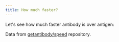 ```yaml
---
title: How much faster?
---
```


Let's see how much faster antibody is over antigen:

<div id="chart1"></div>
<div id="chart2"></div>

<script src="https://unpkg.com/frappe-charts@0.0.8/dist/frappe-charts.min.iife.js"></script>

<script type="text/javascript">
  let data1 = {
    labels: ["warmup"],
    datasets: [
      {
        title: "Antigen",
        values:  [44.40],
      },
      {
        title: "Antibody",
        values: [10.51]
      }
    ]
  };

  let chart1 = new Chart({
    parent: "#chart1", // or a DOM element
    title: "First load of 20 libraries (warmup):",
    data: data1,
    type: 'bar', // or 'line', 'scatter', 'pie', 'percentage'
    show_dots: 0,
    height: 250,
    x_axis_mode: 'tick',
    is_series: 1,
    format_tooltip_x: d => ('' + d).toUpperCase(),
    format_tooltip_y: d => d + 's'
  });
  let data2 = {
    labels: ["1", "2", "3", "4", "5", "6", "7", "8", "9", "10", "11", "12", "13", "14", "15", "16", "17", "18", "19", "20", "21", "22", "23", "24", "25", "26", "27", "28", "29", "30", "31", "32", "33", "34", "35", "36", "37", "38", "39", "40", "41", "42", "43", "44", "45", "46", "47", "48", "49", "50"],
    datasets: [
      {
        title: "Antigen",
        values: [0.37,0.34,0.34,0.35,0.36,0.36,0.44,0.42,0.44,0.35,0.34,0.33,0.33,0.34,0.33,0.33,0.33,0.36,0.39,0.39,0.36,0.35,0.38,0.33,0.34,0.34,0.35,0.48,0.39,0.39,0.35,0.36,0.36,0.41,0.43,0.46,0.35,0.35,0.34,0.35,0.36,0.37,0.34,0.33,0.33,0.33,0.33,0.35,0.32,0.34]
      },
      {
        title: "Antibody",
        values: [0.15,0.14,0.15,0.15,0.15,0.15,0.16,0.18,0.15,0.16,0.16,0.26,0.22,0.16,0.18,0.17,0.16,0.17,0.15,0.14,0.16,0.15,0.15,0.18,0.18,0.14,0.14,0.28,0.14,0.14,0.14,0.14,0.15,0.15,0.14,0.15,0.16,0.18,0.15,0.15,0.17,0.14,0.15,0.15,0.15,0.14,0.14,0.15,0.15,0.16]
      }
    ]
  };

  let chart2 = new Chart({
    parent: "#chart2", // or a DOM element
    title: "Times taken to load the same 20 libraries 50 times (after the warmup)",
    data: data2,
    type: 'line', // or 'line', 'scatter', 'pie', 'percentage'
    show_dots: 0,
    height: 250,
    x_axis_mode: 'tick',
    is_series: 1,
    format_tooltip_x: d => ('run ' + d).toUpperCase(),
    format_tooltip_y: d => d + 's'
  });
  chart2.show_averages();
</script>

Data from [getantibody/speed](https://github.com/getantibody/speed) repository.
